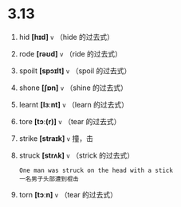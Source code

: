 # 3.13



1. hid **[hɪd]** `v` （hide 的过去式）

2. rode **[rəʊd]** `v` （ride 的过去式）

3. spoilt **[spɔɪlt]** `v` （spoil 的过去式）

4. shone **[ʃɒn]** `v` （shine 的过去式）

5. learnt **[lɜːnt]** `v` （learn 的过去式）

6. tore **[tɔː(r)]** `v` （tear 的过去式）

7. strike **[straɪk]** `v` 撞，击

8. struck **[strʌk]** `v` （strick 的过去式）
    ```
    One man was struck on the head with a stick
    一名男子头部遭到棍击
    ```

9. torn **[tɔːn]** `v` （tear 的过去式）
